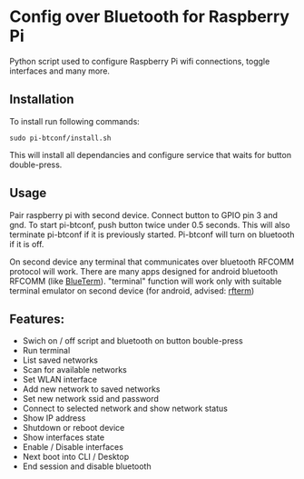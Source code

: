 # Config over Bluetooth for Raspberry Pi
Python script used to configure Raspberry Pi wifi connections, toggle interfaces and many more.

## Installation
To install run following commands:
```git clone https://github.com/mzivic7/py-btconf
sudo pi-btconf/install.sh
```
This will install all dependancies and configure service that waits for button double-press.

## Usage
Pair raspberry pi with second device.
Connect button to GPIO pin 3 and gnd.
To start pi-btconf, push button twice under 0.5 seconds. This will also terminate pi-btconf if it is previously started.
Pi-btconf will turn on bluetooth if it is off.

On second device any terminal that communicates over bluetooth RFCOMM protocol will work.
There are many apps designed for android bluetooth RFCOMM (like [BlueTerm](https://play.google.com/store/apps/details?id=es.pymasde.blueterm)).
"terminal" function will work only with suitable terminal emulator on second device (for android, advised: [rfterm](https://github.com/hxxr/rfterm)) 

## Features:
 - Swich on / off script and bluetooth on button bouble-press
 - Run terminal
 - List saved networks
 - Scan for available networks
 - Set WLAN interface
 - Add new network to saved networks
 - Set new network ssid and password
 - Connect to selected network and show network status
 - Show IP address
 - Shutdown or reboot device
 - Show interfaces state
 - Enable / Disable interfaces
 - Next boot into CLI / Desktop
 - End session and disable bluetooth
